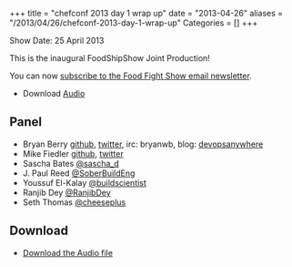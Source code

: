 +++
title = "chefconf 2013 day 1 wrap up"
date = "2013-04-26"
aliases = "/2013/04/26/chefconf-2013-day-1-wrap-up"
Categories = []
+++

Show Date:  25 April 2013

This is the inaugural FoodShipShow Joint Production!

You can now [subscribe to the Food Fight Show email newsletter](http://bit.ly/ffsmail).

* Download [Audio](http://traffic.libsyn.com/foodfight/ffs_chefconf_day1_2.mp3)
   
Panel<a name="panel"></a>
-----

* Bryan Berry [github](http://github.com/bryanwb), [twitter](http://twitter.com/bryanwb), irc: bryanwb, blog: [devopsanywhere](http://devopsanywhere.blogspot.com)
* Mike Fiedler [github](http://github.com/miketheman), [twitter](http://twitter.com/mikefiedler)
* Sascha Bates [@sascha_d](http://twitter.com/sascha_d)
* J. Paul Reed [@SoberBuildEng](http://twitter.com/SoberBuildEng)
* Youssuf El-Kalay
  [@buildscientist](http://twitter.com/buildscientist)
* Ranjib Dey [@RanjibDey](http://twitter.com/RanjibDey)
* Seth Thomas [@cheeseplus](http://twitter.com/cheeseplus)

Download
--------

* [Download the Audio file](http://traffic.libsyn.com/foodfight/ffs_chefconf_day1_2.mp3)
